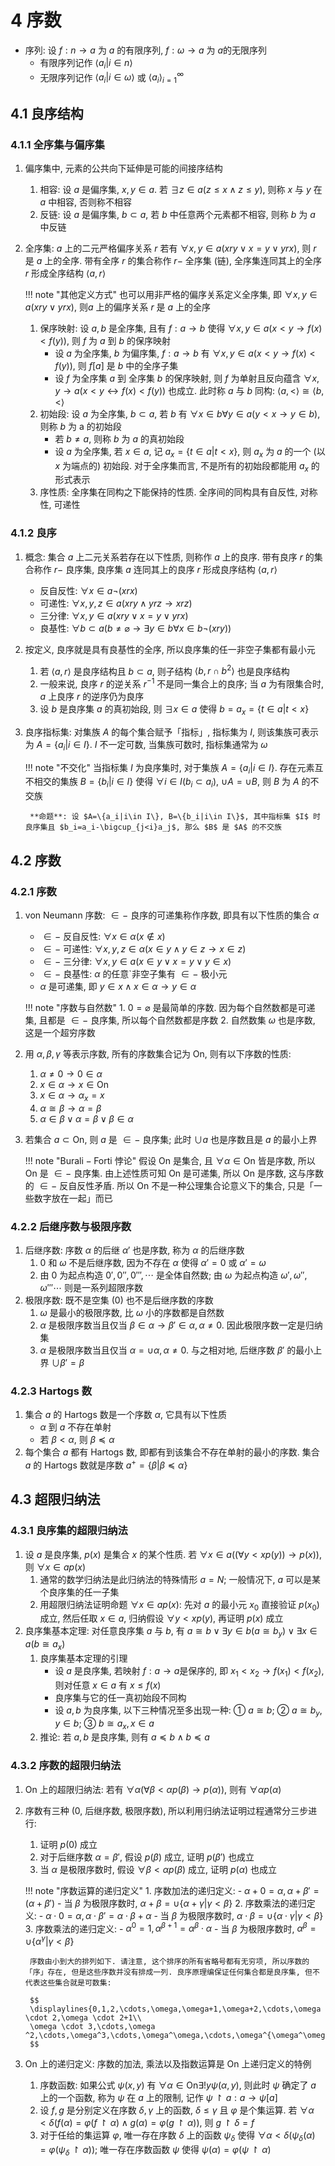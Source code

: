# 4 序数

- 序列: 设 $f:n\to a$ 为 $a$ 的有限序列, $f:\omega \to a$ 为 $a$的无限序列
    - 有限序列记作 $\left< a_i|i\in n\right>$
    - 无限序列记作 $\left< a_i|i\in \omega \right>$ 或 $\left< a_i\right>^{\infty}_{i=1}$

## 4.1 良序结构
### 4.1.1 全序集与偏序集
1. 偏序集中, 元素的公共向下延伸是可能的间接序结构
    1. 相容: 设 $a$ 是偏序集, $x,y\in a$. 若 $\exists z\in a(z\leqslant x\wedge z\leqslant y)$, 则称 $x$ 与 $y$ 在 $a$ 中相容, 否则称不相容
    2. 反链: 设 $a$ 是偏序集, $b\subset a$, 若 $b$ 中任意两个元素都不相容, 则称 $b$ 为 $a$ 中反链
2. 全序集: $a$ 上的二元严格偏序关系 $r$ 若有 $\forall x,y\in a(xry\vee x=y\vee yrx)$, 则 $r$ 是 $a$ 上的全序. 带有全序 $r$ 的集合称作 $r-$ 全序集 (链), 全序集连同其上的全序 $r$ 形成全序结构 $\left< a,r\right>$

    !!! note "其他定义方式"
        也可以用非严格的偏序关系定义全序集, 即 $\forall x,y\in a(xry\vee yrx)$, 则$a$ 上的偏序关系 $r$ 是 $a$ 上的全序

    1. 保序映射: 设 $a,b$ 是全序集, 且有 $f:a\to b$ 使得 $\forall x,y\in a(x<y\to f(x)<f(y))$, 则 $f$ 为 $a$ 到 $b$ 的保序映射
        - 设 $a$ 为全序集, $b$ 为偏序集, $f:a\to b$ 有 $\forall x,y\in a(x<y\to f(x)<f(y))$, 则 $f[a]$ 是 $b$ 中的全序子集
        - 设 $f$ 为全序集 $a$ 到 全序集 $b$ 的保序映射, 则 $f$ 为单射且反向蕴含 $\forall x,y\to a(x<y\leftrightarrow f(x)<f(y))$ 也成立. 此时称 $a$ 与 $b$ 同构: $\left< a,<\right> \cong \left< b,< \right>$
    2. 初始段: 设 $a$ 为全序集, $b\subset a$, 若 $b$ 有 $\forall x\in b\forall y\in a(y<x\to y\in b)$, 则称 $b$ 为 a 的初始段
        - 若 $b\neq a$, 则称 $b$ 为 $a$ 的真初始段
        - 设 $a$ 为全序集, 若 $x\in a$, 记 $a_x=\{ t\in a|t<x\}$, 则 $a_x$ 为 $a$ 的一个 (以 $x$ 为端点的) 初始段. 对于全序集而言, 不是所有的初始段都能用 $a_x$ 的形式表示
    3. 序性质: 全序集在同构之下能保持的性质. 全序间的同构具有自反性, 对称性, 可递性

### 4.1.2 良序
1. 概念: 集合 $a$ 上二元关系若存在以下性质, 则称作 $a$ 上的良序. 带有良序 $r$ 的集合称作 $r-$ 良序集, 良序集 $a$ 连同其上的良序 $r$ 形成良序结构 $\left< a,r \right>$
    - 反自反性: $\forall x\in a\neg (xrx)$
    - 可递性: $\forall x,y,z\in a(xry\wedge yrz\to xrz)$
    - 三分律: $\forall x,y\in a(xry\vee x=y\vee yrx)$
    - 良基性: $\forall b\subset a(b\neq \varnothing \to \exists y\in b\forall x\in b\neg (xry))$

2. 按定义, 良序就是具有良基性的全序, 所以良序集的任一非空子集都有最小元
    1. 若 $\left< a,r\right>$ 是良序结构且 $b\subset a$, 则子结构 $\left< b,r \cap b^2\right>$ 也是良序结构
    2. 一般来说, 良序 $r$ 的逆关系 $r^{-1}$ 不是同一集合上的良序; 当 $a$ 为有限集合时, $a$ 上良序 $r$ 的逆序仍为良序
    3. 设 $b$ 是良序集 $a$ 的真初始段, 则 $\exists x\in a$ 使得 $b=a_x=\{t\in a|t<x\}$
3. 良序指标集: 对集族 $A$ 的每个集合赋予「指标」, 指标集为 $I$, 则该集族可表示为 $A=\{a_i|i\in I\}$. $I$ 不一定可数, 当集族可数时, 指标集通常为 $\omega$
    
    !!! note "不交化"
        当指标集 $I$ 为良序集时, 对于集族 $A=\{a_i|i\in I\}$. 存在元素互不相交的集族 $B=\{b_i|i\in I\}$ 使得 $\forall i\in I(b_i\subset a_i)$, $\cup A=\cup B$, 则 $B$ 为 $A$ 的不交族

        **命题**: 设 $A=\{a_i|i\in I\}, B=\{b_i|i\in I\}$, 其中指标集 $I$ 时良序集且 $b_i=a_i-\bigcup_{j<i}a_j$, 那么 $B$ 是 $A$ 的不交族

## 4.2 序数
### 4.2.1 序数
1. $\mathrm{von\ Neumann}$ 序数: $\in -$ 良序的可递集称作序数, 即具有以下性质的集合 $\alpha$
    - $\in -$ 反自反性: $\forall x\in \alpha (x\notin x)$
    - $\in -$ 可递性: $\forall x,y,z\in \alpha(x\in y\wedge y\in z\to x\in z)$
    - $\in -$ 三分律: $\forall x,y\in a(x\in y\vee x=y\vee y\in x)$
    - $\in -$ 良基性: $\alpha$ 的任意`非空子集有 $\in -$ 极小元
    - $\alpha$ 是可递集, 即 $y\in x\wedge x\in \alpha \to y\in \alpha$

    !!! note "序数与自然数"
        1. $0=\varnothing$ 是最简单的序数. 因为每个自然数都是可递集, 且都是 $\in -$ 良序集, 所以每个自然数都是序数
        2. 自然数集 $\omega$ 也是序数, 这是一个超穷序数

2. 用 $\alpha ,\beta ,\gamma$ 等表示序数, 所有的序数集合记为 $\mathrm{On}$, 则有以下序数的性质: 
    1. $\alpha \neq 0\to 0\in \alpha$
    2. $x\in \alpha \to x\in \mathrm{On}$
    3. $x\in \alpha \to \alpha _x=x$
    4. $\alpha \cong \beta \to \alpha =\beta$
    5. $\alpha \in \beta \vee \alpha =\beta \vee \beta \in \alpha$
3. 若集合 $a\subset \mathrm{On}$, 则 $a$ 是 $\in -$ 良序集; 此时 $\cup a$ 也是序数且是 $a$ 的最小上界

    !!! note "$\mathrm{Burali-Forti}$ 悖论"
        假设 $\mathrm{On}$ 是集合, 且 $\forall \alpha \in \mathrm{On}$ 皆是序数, 所以 $\mathrm{On}$ 是 $\in -$ 良序集. 由上述性质可知 $\mathrm{On}$ 是可递集, 所以 $\mathrm{On}$ 是序数, 这与序数的 $\in -$ 反自反性矛盾. 所以 $\mathrm{On}$ 不是一种公理集合论意义下的集合, 只是「一些数字放在一起」而已

### 4.2.2 后继序数与极限序数
1. 后继序数: 序数 $\alpha$ 的后继 $\alpha '$ 也是序数, 称为 $\alpha$ 的后继序数
    1. $0$ 和 $\omega$ 不是后继序数, 因为不存在 $\alpha$ 使得 $\alpha'=0$ 或 $\alpha '=\omega$
    2. 由 $0$ 为起点构造 $0',0'',0''',\cdots$ 是全体自然数; 由 $\omega$ 为起点构造 $\omega',\omega'',\omega'''\cdots$ 则是一系列超限序数
2. 极限序数: 既不是空集 ($0$) 也不是后继序数的序数
    1. $\omega$ 是最小的极限序数, 比 $\omega$ 小的序数都是自然数
    2. $\alpha$ 是极限序数当且仅当 $\beta \in \alpha \to \beta '\in \alpha ,\alpha \neq 0$. 因此极限序数一定是归纳集
    3. $\alpha$ 是极限序数当且仅当 $\alpha =\cup \alpha ,\alpha \neq 0$. 与之相对地, 后继序数 $\beta'$ 的最小上界 $\cup \beta '=\beta$

### 4.2.3 Hartogs 数
1. 集合 $a$ 的 $\mathrm{Hartogs}$ 数是一个序数 $\alpha$, 它具有以下性质
    - $\alpha$ 到 $a$ 不存在单射
    - 若 $\beta<\alpha$, 则 $\beta \preccurlyeq \alpha$
2. 每个集合 $a$ 都有 $\mathrm{Hartogs}$ 数, 即都有到该集合不存在单射的最小的序数. 集合 $a$ 的 $\mathrm{Hartogs}$ 数就是序数 $a^+=\{\beta|\beta \preccurlyeq \alpha\}$

## 4.3 超限归纳法
### 4.3.1 良序集的超限归纳法
1. 设 $a$ 是良序集, $p(x)$ 是集合 $x$ 的某个性质. 若 $\forall x\in a((\forall y<xp(y))\to p(x))$, 则 $\forall x\in ap(x)$
    1. 通常的数学归纳法是此归纳法的特殊情形 $a=N$; 一般情况下, $a$ 可以是某个良序集的任一子集
    2. 用超限归纳法证明命题 $\forall x\in ap(x)$: 先对 $a$ 的最小元 $x_0$ 直接验证 $p(x_0)$ 成立, 然后任取 $x\in a$, 归纳假设 $\forall y<xp(y)$, 再证明 $p(x)$ 成立
2. 良序集基本定理: 对任意良序集 $a$ 与 $b$, 有 $a\cong b\vee \exists y\in b(a\cong b_y)\vee \exists x\in a(b\cong a_x)$
    1. 良序集基本定理的引理
        - 设 $a$ 是良序集, 若映射 $f:a\to a$是保序的, 即 $x_1<x_2\to f(x_1)<f(x_2)$, 则对任意 $x\in a$ 有 $x\leqslant f(x)$
        - 良序集与它的任一真初始段不同构
        - 设 $a,b$ 为良序集, 以下三种情况至多出现一种: ① $a\cong b$; ② $a\cong b_y, y\in b$; ③ $b\cong a_x, x\in a$
    2. 推论: 若 $a,b$ 是良序集, 则有 $a\preccurlyeq b\wedge b\preccurlyeq a$

### 4.3.2 序数的超限归纳法
1. $\mathrm{On}$ 上的超限归纳法: 若有 $\forall \alpha (\forall \beta <\alpha p(\beta)\to p(\alpha))$, 则有 $\forall \alpha p(\alpha)$
2. 序数有三种 ($0$, 后继序数, 极限序数), 所以利用归纳法证明过程通常分三步进行:
    1. 证明 $p(0)$ 成立
    2. 对于后继序数 $\alpha =\beta'$, 假设 $p(\beta)$ 成立, 证明 $p(\beta')$ 也成立
    3. 当 $\alpha$ 是极限序数时, 假设 $\forall \beta <\alpha p(\beta)$ 成立, 证明 $p(\alpha)$ 也成立

    !!! note "序数运算的递归定义"
        1. 序数加法的递归定义:
            - $\alpha +0=\alpha,\alpha +\beta'=(\alpha +\beta')$
            - 当 $\beta$ 为极限序数时, $\alpha +\beta =\cup \{\alpha +\gamma |\gamma <\beta\}$
        2. 序数乘法的递归定义:
            - $\alpha \cdot 0=\alpha,\alpha \cdot \beta'=\alpha \cdot \beta +\alpha$
            - 当 $\beta$ 为极限序数时, $\alpha \cdot \beta =\cup \{\alpha \cdot \gamma |\gamma <\beta\}$
        3. 序数乘法的递归定义:
            - $\alpha ^0=1,\alpha^{\beta +1}=\alpha ^\beta \cdot \alpha$
            - 当 $\beta$ 为极限序数时, $\alpha ^\beta =\cup \{\alpha ^\gamma |\gamma <\beta \}$
        
        序数由小到大的排列如下. 请注意, 这个排序的所有省略号都有无穷项, 所以序数的「序」存在, 但是这些序数并没有排成一列. 良序原理编保证任何集合都是良序集, 但不代表这些集合就是可数集:

        $$
        \displaylines{0,1,2,\cdots,\omega,\omega+1,\omega+2,\cdots,\omega \cdot 2,\omega \cdot 2+1\\
        \omega \cdot 3,\cdots,\omega ^2,\cdots,\omega^3,\cdots,\omega^\omega,\cdots,\omega^{\omega^\omega},\cdots}
        $$

3. $\mathrm{On}$ 上的递归定义: 序数的加法, 乘法以及指数运算是 $\mathrm{On}$ 上递归定义的特例
    1. 序数函数: 如果公式 $\psi(x,y)$ 有 $\forall \alpha \in\mathrm{On}\exists!y\psi(\alpha,y)$, 则此时 $\psi$ 确定了 $a$ 上的一个函数, 称为 $\psi$ 在 $a$ 上的限制, 记作 $\psi \upharpoonright a:a\to \psi[a]$
    2. 设 $f,g$ 是分别定义在序数 $\delta,\gamma$ 上的函数, $\delta \leqslant \gamma$ 且 $\varphi$ 是个集运算. 若 $\forall \alpha<\delta(f(\alpha)=\varphi(f\upharpoonright \alpha)\wedge g(\alpha)=\varphi(g\upharpoonright \alpha))$, 则 $g\upharpoonright \delta=f$
    3. 对于任给的集运算 $\varphi$, 唯一存在序数 $\delta$ 上的函数 $\psi_\delta$ 使得 $\forall \alpha <\delta(\psi_\delta(\alpha)=\varphi(\psi_\delta \upharpoonright \alpha))$; 唯一存在序数函数 $\psi$ 使得 $\psi(\alpha)=\varphi(\psi \upharpoonright \alpha)$